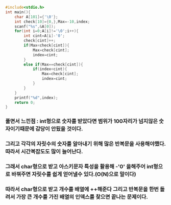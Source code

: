 ```cpp
#include<stdio.h>
int main(){
	char A[101]={'\0'};
	int check[10]={0,},Max=-10,index;
	scanf("%s",&A[0]);
	for(int i=0;A[i]!='\0';i++){
		int cint=A[i]-'0';
		check[cint]++;
		if(Max<check[cint]){
			Max=check[cint];
			index=cint;
		}
		else if(Max==check[cint]){
			if(index<cint){
				Max=check[cint];
				index=cint;
			}
		}
	}
	printf("%d",index);
	return 0;
}
```

### 풀면서 느낀점 : int형으로 숫자를 받았다면 범위가 100자리가 넘지않은 숫자이기때문에 감당이 안됬을 것이다.
### 그리고 각각의 자릿수의 숫자를 알아내기 위해 많은 반복문을 사용해야했다. 따라서 시간복잡도도 많이 늘어난다.
### 그래서 char형으로 받고 아스키문자 특성을 활용해 -'0' 을해주어 int형으로 바꿔주면 자릿수를 쉽게 얻어낼수 있다.(O(N)으로 말이다)
### 따라서 char형으로 받고 개수를 배열에 ++해준다 그리고 반복문을 한번 돌려서 가장 큰 개수를 가진 배열의 인덱스를 찾으면 끝나는 문제이다.
